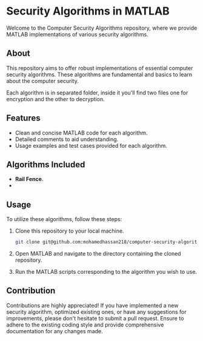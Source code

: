 # Security Algorithms in MATLAB

Welcome to the Computer Security Algorithms repository, where we provide MATLAB implementations of various security algorithms.

## About

This repository aims to offer robust implementations of essential computer security algorithms. These algorithms are fundamental and basics to learn about the computer security.

Each algorithm is in separated folder, inside it you'll find two files one for encryption and the other to decryption.


## Features

- Clean and concise MATLAB code for each algorithm.
- Detailed comments to aid understanding.
- Usage examples and test cases provided for each algorithm.

## Algorithms Included

- **Rail Fence**.
- 

## Usage

To utilize these algorithms, follow these steps:

1. Clone this repository to your local machine.
    ```bash
    git clone git@github.com:mohamedhassan218/computer-security-algorithms.git
    ```

2. Open MATLAB and navigate to the directory containing the cloned repository.
3. Run the MATLAB scripts corresponding to the algorithm you wish to use.

## Contribution

Contributions are highly appreciated! If you have implemented a new security algorithm, optimized existing ones, or have any suggestions for improvements, please don't hesitate to submit a pull request. Ensure to adhere to the existing coding style and provide comprehensive documentation for any changes made.